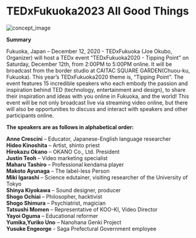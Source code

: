# TEDxFukuoka2023 All Good Things

![concept_image](/images/concept-image2020.webp)

**Summary**

Fukuoka, Japan – December 12, 2020 - TEDxFukuoka (Joe Okubo, Organizer) will host a TEDx event
“TEDxFukuoka2020 - Tipping Point” on Saturday, December 12th, from 2:00PM to 5:00PM online.
It will be broadcast from the border studio at CAITAC SQUARE GARDEN(Chuou-ku, Fukuoka).
This year’s TEDxFukuoka2020 theme is, “Tipping Point”. The event features 15 incredible speakers who each embody
the passion and inspiration behind TED (technology, entertainment and design), to share their inspiration and ideas with
you online in Fukuoka, and the world! This event will be not only broadcast live via streaming video online, but there
will also be opportunities to discuss and interact with speakers and other participants online.

**The speakers are as follows in alphabetical order:**

**Anne Crescini** – Educator, Japanese-English language researcher  
**Hideo Kinoshita** – Artist, shinto priest  
**Hirokazu Okano** – OKANO Co., Ltd. President  
**Justin Teoh** – Video marketing specialist  
**Maharu Tashiro** – Professional kendama player  
**Makoto Ayunaga** – The label-less Person  
**Miki Igarashi** – Science edutainer, visiting researcher of the University of Tokyo  
**Shinya Kiyokawa** – Sound designer, producer  
**Shogo Ochiai** – Philosopher, hacktivist  
**Shogo Shimura** – Psychiatrist, magician  
**Tatsushi Momen** – Representative of KOO-KI, Video Director  
**Yayoi Oguma** – Educational reformer  
**Yumika,Yuriko Uno** – Nanohana Genki Project  
**Yusuke Engeorge** - Saga Prefectural Government employee
